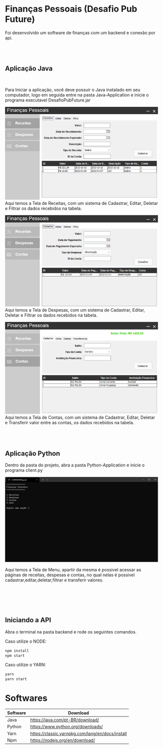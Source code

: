 
# Finanças Pessoais (Desafio Pub Future)

Foi desenvolvido um software de finanças com um backend e conexão por api.
<br>
<br>
<br>
<br>
## Aplicação Java 
<br>

Para Iniciar a aplicação, você deve possuir o Java instalado em seu computador, logo em seguida entre na pasta Java-Application e inicie o programa executavel DesafioPubFuture.jar


![RECEITAS](/README/java-receitas.png "Receita")
Aqui temos a Tela de Receitas, com um sistema de Cadastrar, Editar, Deletar e Filtrar os dados recebidos na tabela.

![DESPESAS](/README/java-despesas.png "Despesa")
Aqui temos a Tela de Despesas, com um sistema de Cadastrar, Editar, Deletar e Filtrar os dados recebidos na tabela.

![Contas](/README/java-contas.png "Conta")
Aqui temos a Tela de Contas, com um sistema de Cadastrar, Editar, Deletar e Transferir valor entre as contas, os dados recebidos na tabela.
<br>
<br>
<br>
<br>


## Aplicação Python

Dentro da pasta do projeto, abra a pasta Python-Application e inicie o programa client.py

![PYTHON](/README/python.png "Python")

Aqui temos a Tela de Menu, apartir da mesma é possivel acessar as páginas de receitas, despesas e contas, no qual nelas é possivel cadastrar,editar,deletar,filtrar e transferir valores.

<br>
<br>
<br>
<br>

## Iniciando a API

Abra o terminal na pasta backend e rode os seguintes comandos.

Caso utilize o NODE:
```
npm install
npm start
```
Caso utilize o YARN:
```
yarn
yarn start
```


# Softwares

| Software | Download |
| ------ | ------ |
| Java | https://java.com/pt-BR/download/ |
| Python | https://www.python.org/downloads/ |
| Yarn | https://classic.yarnpkg.com/lang/en/docs/install |
| Npm | https://nodejs.org/en/download/ |

